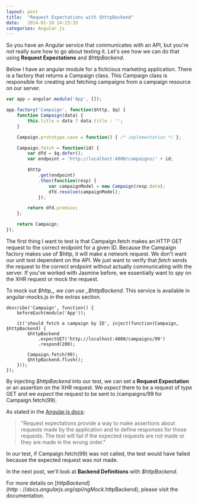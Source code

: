 ```yaml
---
layout: post
title:  "Request Expectations with $httpBackend"
date:   2014-01-18 14:23:33
categories: Angular.js
---
```


So you have an Angular service that communicates with an API, but you're not really sure how to go about testing it. Let's see how we can do that using __Request Expectations__ and _$httpBackend_.

Below I have an angular module for a ficticious marketing application. There is a factory that returns a Campaign class. This Campaign class is responsible for creating and fetching campaigns from a campaign resource on our server. 

```js
var app = angular.module('App', []);

app.factory('Campaign', function($http, $q) {
	function Campaign(data) {
		this.title = data ? data.title : '';
	}

	Campaign.prototype.save = function() { /* implementation */ };

	Campaign.fetch = function(id) {
		var dfd = $q.defer();
        var endpoint = 'http://localhost:4000/campaigns/' + id;

		$http
			.get(endpoint)
            .then(function(resp) {
				var campaignModel = new Campaign(resp.data);
				dfd.resolve(campaignModel);
			});

		return dfd.promise;
	};

	return Campaign;
});
```

The first thing I want to test is that Campaign.fetch makes an HTTP GET request to the correct endpoint for a given ID. Because the Campaign factory makes use of $http, it will make a network request. We don't want our unit test dependent on the API. We just want to verify that _fetch_ sends the request to the correct endpoint without actually communicating with the server. If you've worked with Jasmine before, we essentially want to _spy_ on the XHR request or mock the request. 

To mock out _$http_, we can use _$httpBackend_. This service is available in angular-mocks.js in the extras section.

```
describe('Campaign', function() {
	beforeEach(module('App'));

	it('should fetch a campaign by ID', inject(function(Campaign, $httpBackend) {
		$httpBackend
			.expectGET('http://localhost:4000/campaigns/99')
			.respond(200);

		Campaign.fetch(99);
		$httpBackend.flush();
	}));
});
```

By injecting _$httpBackend_ into our test, we can set a __Request Expectation__ or an assertion on the XHR request. We _expect_ there to be a request of type GET and we _expect_ the request to be sent to /campaigns/99 for Campaign.fetch(99).

As stated in the [Angular.js docs](http://docs.angularjs.org/api/ngMock.$httpBackend):

> "Request expectations provide a way to make assertions about requests made by the application and to define responses for those requests. The test will fail if the expected requests are not made or they are made in the wrong order."

In our test, if Campaign.fetch(99) was not called, the test would have failed because the expected request was not made.

In the next post, we'll look at __Backend Definitions__ with _$httpBackend_.

For more details on [$httpBackend](http://docs.angularjs.org/api/ngMock.$httpBackend), please visit the documentation.